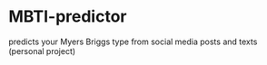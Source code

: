 # MBTI-predictor
predicts your Myers Briggs type from social media posts and texts (personal project)
